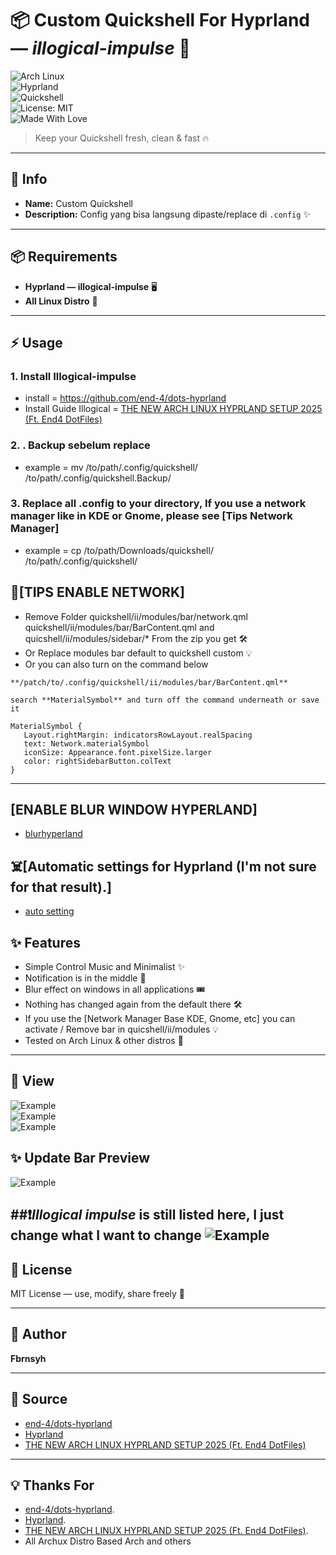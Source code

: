 
# 📦 Custom Quickshell For Hyprland — *illogical-impulse* 🚀  

![Arch Linux](https://img.shields.io/badge/Arch_Linux-%231793D1.svg?style=for-the-badge&logo=arch-linux&logoColor=white)  
![Hyprland](https://img.shields.io/badge/Hyprland-black?style=for-the-badge&logo=linux&logoColor=white)  
![Quickshell](https://img.shields.io/badge/Quickshell-%23FF6F61.svg?style=for-the-badge&logo=gnometerminal&logoColor=white)  
![License: MIT](https://img.shields.io/badge/License-MIT-green.svg?style=for-the-badge)  
![Made With Love](https://img.shields.io/badge/Made%20with-%E2%9D%A4-red?style=for-the-badge)  

> Keep your Quickshell fresh, clean & fast 🔥  

---

## 📝 Info
- **Name:** Custom Quickshell  
- **Description:** Config yang bisa langsung dipaste/replace di `.config` ✨  

---

## 📦 Requirements
- **Hyprland — illogical-impulse** 🖥️  
- **All Linux Distro** 🐚  

---

## ⚡ Usage
### 1. Install Illogical-impulse

- install = https://github.com/end-4/dots-hyprland
- Install Guide Illogical = [THE NEW ARCH LINUX HYPRLAND SETUP 2025 (Ft. End4 DotFiles)](https://youtu.be/VlAOmBOk7zw?si=UrgfVweORXxtCb8k)

### 2. . Backup sebelum replace

- example = mv /to/path/.config/quickshell/  /to/path/.config/quickshell.Backup/

### 3. Replace all .config to your directory, If you use a network manager like in KDE or Gnome, please see [Tips Network Manager]

- example = cp /to/path/Downloads/quickshell/  /to/path/.config/quickshell/


## 🔧[TIPS ENABLE NETWORK]

- Remove Folder quickshell/ii/modules/bar/network.qml quickshell/ii/modules/bar/BarContent.qml and quicshell/ii/modules/sidebar/* From the zip you get 🛠️
- Or Replace modules bar default to quickshell custom 💡
- Or you can also turn on the command below
```
**/patch/to/.config/quickshell/ii/modules/bar/BarContent.qml**
```
 ```search **MaterialSymbol** and turn off the command underneath or save it```
```
MaterialSymbol {
   Layout.rightMargin: indicatorsRowLayout.realSpacing
   text: Network.materialSymbol
   iconSize: Appearance.font.pixelSize.larger
   color: rightSidebarButton.colText
}

 ```

---
## [ENABLE BLUR WINDOW HYPERLAND]
- [blurhyperland](https://github.com/Fbrnsyhfbrn/BlurHyperland.git)

  
## ☠️[Automatic settings for Hyprland (I'm not sure for that result).]
- [auto setting](https://github.com/Fbrnsyhfbrn/Bar-Setting)

## ✨ Features
- Simple Control Music and Minimalist ✨
- Notification is in the middle 📜
- Blur effect on windows in all applications 🎟️
- Nothing has changed again from the default there 🛠️
- If you use the [Network Manager Base KDE, Gnome, etc] you can activate / Remove bar in quicshell/ii/modules 💡
- Tested on Arch Linux & other distros 🐧
---

## 👀 View
![Example](expl.png)  
![Example](Default.png)  
![Example](notifandmedia.png)
## ✨ Update Bar Preview
![Example](U-Bar.png)  

##❗*Illogical impulse* is still listed here, I just change what I want to change
![Example](original.png)
---

## 📜 License
MIT License — use, modify, share freely 📜

---

## 👤 Author
**Fbrnsyh**  

---

## 🔗 Source
- [end-4/dots-hyprland](https://github.com/end-4/dots-hyprland)  
- [Hyprland](https://hypr.land/)
- [THE NEW ARCH LINUX HYPRLAND SETUP 2025 (Ft. End4 DotFiles)](https://youtu.be/VlAOmBOk7zw?si=UrgfVweORXxtCb8k)

---

## 💡 Thanks For
- [end-4/dots-hyprland](https://github.com/end-4/dots-hyprland).
- [Hyprland](https://hypr.land/).
- [THE NEW ARCH LINUX HYPRLAND SETUP 2025 (Ft. End4 DotFiles)](https://youtu.be/VlAOmBOk7zw?si=UrgfVweORXxtCb8k).
- All Archux Distro Based Arch and others
